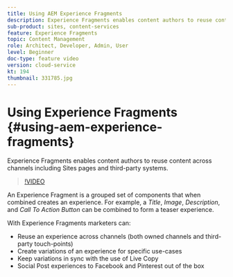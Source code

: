 ```yaml
---
title: Using AEM Experience Fragments
description: Experience Fragments enables content authors to reuse content across channels including Sites pages and third-party systems.
sub-product: sites, content-services
feature: Experience Fragments
topic: Content Management
role: Architect, Developer, Admin, User
level: Beginner
doc-type: feature video
version: cloud-service
kt: 194
thumbnail: 331785.jpg
---
```


# Using Experience Fragments {#using-aem-experience-fragments}

Experience Fragments enables content authors to reuse content across channels including Sites pages and third-party systems.

>[!VIDEO](https://video.tv.adobe.com/v/331785/?quality=12&learn=on)

An Experience Fragment is a grouped set of components that when combined creates an experience. For example, a *Title*, *Image*, *Description*, and *Call To Action Button* can be combined to form a teaser experience.

With Experience Fragments marketers can:

* Reuse an experience across channels (both owned channels and third-party touch-points)
* Create variations of an experience for specific use-cases
* Keep variations in sync with the use of Live  Copy
* Social Post experiences to Facebook and Pinterest out of the box
